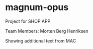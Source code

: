 # magnum-opus

Project for SHOP APP

Team Members: Morten Berg Henriksen

Showing additional text from MAC

